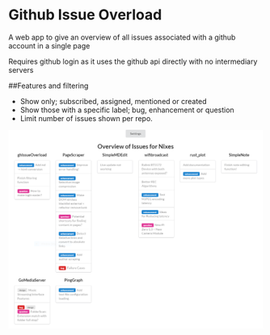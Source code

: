 # Github Issue Overload
A web app to give an overview of all issues associated with a github account in a single page

Requires github login as it uses the github api directly with no intermediary servers

##Features and filtering
  - Show only; subscribed, assigned, mentioned or created
  - Show those with a specific label; bug, enhancement or question
  - Limit number of issues shown per repo.

![Alt text](ghoverloadscreen.PNG)
